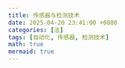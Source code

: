 ```yaml
---
title: 传感器与检测技术
date: 2025-04-20 23:41:00 +0800
categories: [法]
tags: [自动化, 传感器, 检测技术]
math: true
mermaid: true
---
```

